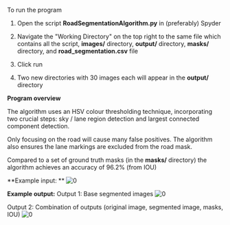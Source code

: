 To run the program

1) Open the script **RoadSegmentationAlgorithm.py** in (preferably) Spyder 

2) Navigate the "Working Directory" on the top right to the same file which contains
all the script, **images/** directory, **output/** directory, **masks/** directory, and **road_segmentation.csv** file

3) Click run

4) Two new directories with 30 images each will appear in the **output/** directory




**Program overview**

The algorithm uses an HSV colour thresholding technique, incorporating two 
crucial steps: sky / lane region detection and largest connected component detection. 

Only focusing on the road will cause many false positives. The algorithm also ensures the lane markings are 
excluded from the road mask. 

Compared to a set of ground truth masks (in the **masks/** directory) the algorithm achieves an accuracy of 96.2% (from IOU)



**Example input: **
![0](https://github.com/user-attachments/assets/e63f7279-31b0-456a-b900-70abf544dc9f)

**Example output:**
Output 1: Base segmented images
![0](https://github.com/user-attachments/assets/94db04e4-35fd-4edb-a517-40481692a588)

Output 2: Combination of outputs (original image, segmented image, masks, IOU)
![0](https://github.com/user-attachments/assets/24472b23-9b79-466c-85d2-4c8d41587208)
